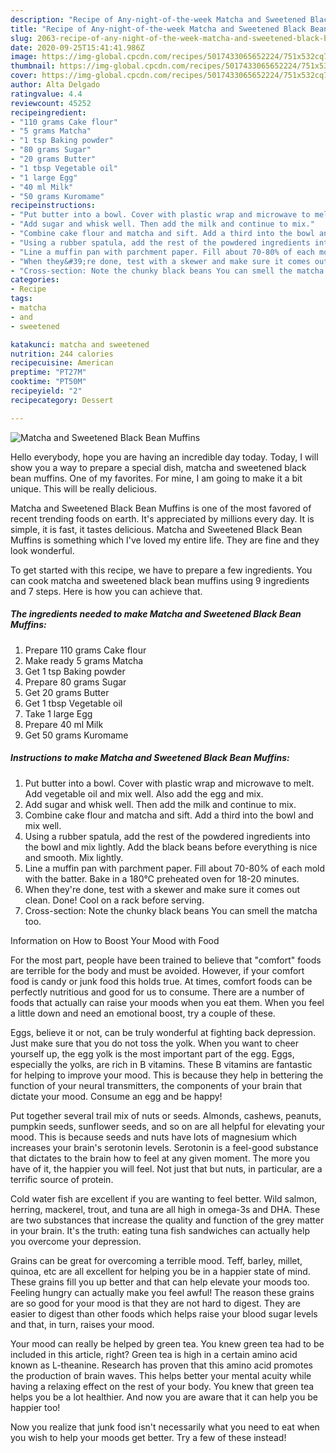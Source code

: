 ```yaml
---
description: "Recipe of Any-night-of-the-week Matcha and Sweetened Black Bean Muffins"
title: "Recipe of Any-night-of-the-week Matcha and Sweetened Black Bean Muffins"
slug: 2063-recipe-of-any-night-of-the-week-matcha-and-sweetened-black-bean-muffins
date: 2020-09-25T15:41:41.986Z
image: https://img-global.cpcdn.com/recipes/5017433065652224/751x532cq70/matcha-and-sweetened-black-bean-muffins-recipe-main-photo.jpg
thumbnail: https://img-global.cpcdn.com/recipes/5017433065652224/751x532cq70/matcha-and-sweetened-black-bean-muffins-recipe-main-photo.jpg
cover: https://img-global.cpcdn.com/recipes/5017433065652224/751x532cq70/matcha-and-sweetened-black-bean-muffins-recipe-main-photo.jpg
author: Alta Delgado
ratingvalue: 4.4
reviewcount: 45252
recipeingredient:
- "110 grams Cake flour"
- "5 grams Matcha"
- "1 tsp Baking powder"
- "80 grams Sugar"
- "20 grams Butter"
- "1 tbsp Vegetable oil"
- "1 large Egg"
- "40 ml Milk"
- "50 grams Kuromame"
recipeinstructions:
- "Put butter into a bowl. Cover with plastic wrap and microwave to melt. Add vegetable oil and mix well. Also add the egg and mix."
- "Add sugar and whisk well. Then add the milk and continue to mix."
- "Combine cake flour and matcha and sift. Add a third into the bowl and mix well."
- "Using a rubber spatula, add the rest of the powdered ingredients into the bowl and mix lightly. Add the black beans before everything is nice and smooth. Mix lightly."
- "Line a muffin pan with parchment paper. Fill about 70-80% of each mold with the batter. Bake in a 180℃ preheated oven for 18-20 minutes."
- "When they&#39;re done, test with a skewer and make sure it comes out clean. Done! Cool on a rack before serving."
- "Cross-section: Note the chunky black beans You can smell the matcha too."
categories:
- Recipe
tags:
- matcha
- and
- sweetened

katakunci: matcha and sweetened 
nutrition: 244 calories
recipecuisine: American
preptime: "PT27M"
cooktime: "PT50M"
recipeyield: "2"
recipecategory: Dessert

---
```



![Matcha and Sweetened Black Bean Muffins](https://img-global.cpcdn.com/recipes/5017433065652224/751x532cq70/matcha-and-sweetened-black-bean-muffins-recipe-main-photo.jpg)

Hello everybody, hope you are having an incredible day today. Today, I will show you a way to prepare a special dish, matcha and sweetened black bean muffins. One of my favorites. For mine, I am going to make it a bit unique. This will be really delicious.



Matcha and Sweetened Black Bean Muffins is one of the most favored of recent trending foods on earth. It's appreciated by millions every day. It is simple, it is fast, it tastes delicious. Matcha and Sweetened Black Bean Muffins is something which I've loved my entire life. They are fine and they look wonderful.


To get started with this recipe, we have to prepare a few ingredients. You can cook matcha and sweetened black bean muffins using 9 ingredients and 7 steps. Here is how you can achieve that.

<!--inarticleads1-->

##### The ingredients needed to make Matcha and Sweetened Black Bean Muffins:

1. Prepare 110 grams Cake flour
1. Make ready 5 grams Matcha
1. Get 1 tsp Baking powder
1. Prepare 80 grams Sugar
1. Get 20 grams Butter
1. Get 1 tbsp Vegetable oil
1. Take 1 large Egg
1. Prepare 40 ml Milk
1. Get 50 grams Kuromame




<!--inarticleads2-->

##### Instructions to make Matcha and Sweetened Black Bean Muffins:

1. Put butter into a bowl. Cover with plastic wrap and microwave to melt. Add vegetable oil and mix well. Also add the egg and mix.
1. Add sugar and whisk well. Then add the milk and continue to mix.
1. Combine cake flour and matcha and sift. Add a third into the bowl and mix well.
1. Using a rubber spatula, add the rest of the powdered ingredients into the bowl and mix lightly. Add the black beans before everything is nice and smooth. Mix lightly.
1. Line a muffin pan with parchment paper. Fill about 70-80% of each mold with the batter. Bake in a 180℃ preheated oven for 18-20 minutes.
1. When they&#39;re done, test with a skewer and make sure it comes out clean. Done! Cool on a rack before serving.
1. Cross-section: Note the chunky black beans You can smell the matcha too.




Information on How to Boost Your Mood with Food


For the most part, people have been trained to believe that "comfort" foods are terrible for the body and must be avoided. However, if your comfort food is candy or junk food this holds true. At times, comfort foods can be perfectly nutritious and good for us to consume. There are a number of foods that actually can raise your moods when you eat them. When you feel a little down and need an emotional boost, try a couple of these.

Eggs, believe it or not, can be truly wonderful at fighting back depression. Just make sure that you do not toss the yolk. When you want to cheer yourself up, the egg yolk is the most important part of the egg. Eggs, especially the yolks, are rich in B vitamins. These B vitamins are fantastic for helping to improve your mood. This is because they help in bettering the function of your neural transmitters, the components of your brain that dictate your mood. Consume an egg and be happy!

Put together several trail mix of nuts or seeds. Almonds, cashews, peanuts, pumpkin seeds, sunflower seeds, and so on are all helpful for elevating your mood. This is because seeds and nuts have lots of magnesium which increases your brain's serotonin levels. Serotonin is a feel-good substance that dictates to the brain how to feel at any given moment. The more you have of it, the happier you will feel. Not just that but nuts, in particular, are a terrific source of protein.

Cold water fish are excellent if you are wanting to feel better. Wild salmon, herring, mackerel, trout, and tuna are all high in omega-3s and DHA. These are two substances that increase the quality and function of the grey matter in your brain. It's the truth: eating tuna fish sandwiches can actually help you overcome your depression. 

Grains can be great for overcoming a terrible mood. Teff, barley, millet, quinoa, etc are all excellent for helping you be in a happier state of mind. These grains fill you up better and that can help elevate your moods too. Feeling hungry can actually make you feel awful! The reason these grains are so good for your mood is that they are not hard to digest. They are easier to digest than other foods which helps raise your blood sugar levels and that, in turn, raises your mood.

Your mood can really be helped by green tea. You knew green tea had to be included in this article, right? Green tea is high in a certain amino acid known as L-theanine. Research has proven that this amino acid promotes the production of brain waves. This helps better your mental acuity while having a relaxing effect on the rest of your body. You knew that green tea helps you be a lot healthier. And now you are aware that it can help you be happier too!

Now you realize that junk food isn't necessarily what you need to eat when you wish to help your moods get better. Try a few of these instead!

